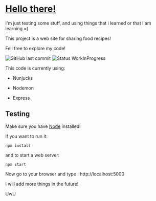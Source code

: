# <a href="https://www.youtube.com/embed/eaEMSKzqGAg?controls=0?autoplay">Hello there!</a>

I'm just testing some stuff, and using things that i learned or that i'am learning =) 

This project is a web site for sharing food recipes!

Fell free to explore my code!

![GitHub last commit](https://img.shields.io/github/last-commit/Steven-exe/foodfy) ![Status WorkInProgress](https://img.shields.io/badge/Status-Work%20in%20Progress-blueviolet)

This code is currently using:

- Nunjucks

- Nodemon

- Express

## Testing

Make sure you have <a href="https://nodejs.org/en/">Node</a> installed!

If you want to run it:

```
npm install
```
and to start a web server:

```
npm start
```

Now go to your browser and type : http://localhost:5000

I will add more things in the future!

UwU
